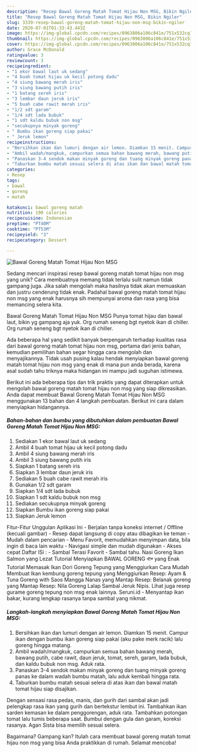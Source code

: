 ```yaml
---
description: "Resep Bawal Goreng Matah Tomat Hijau Non MSG, Bikin Ngiler"
title: "Resep Bawal Goreng Matah Tomat Hijau Non MSG, Bikin Ngiler"
slug: 3339-resep-bawal-goreng-matah-tomat-hijau-non-msg-bikin-ngiler
date: 2020-07-01T01:33:43.443Z
image: https://img-global.cpcdn.com/recipes/0963806a106c841e/751x532cq70/bawal-goreng-matah-tomat-hijau-non-msg-foto-resep-utama.jpg
thumbnail: https://img-global.cpcdn.com/recipes/0963806a106c841e/751x532cq70/bawal-goreng-matah-tomat-hijau-non-msg-foto-resep-utama.jpg
cover: https://img-global.cpcdn.com/recipes/0963806a106c841e/751x532cq70/bawal-goreng-matah-tomat-hijau-non-msg-foto-resep-utama.jpg
author: Grace McDonald
ratingvalue: 3
reviewcount: 3
recipeingredient:
- "1 ekor bawal laut uk sedang"
- "4 buah tomat hijau uk kecil potong dadu"
- "4 siung bawang merah iris"
- "3 siung bawang putih iris"
- "1 batang sereh iris"
- "3 lembar daun jeruk iris"
- "5 buah cabe rawit merah iris"
- "1/2 sdt garam"
- "1/4 sdt lada bubuk"
- "1 sdt kaldu bubuk non msg"
- "secukupnya minyak goreng"
- " Bumbu ikan goreng siap pakai"
- " Jeruk lemon"
recipeinstructions:
- "Bersihkan ikan dan lumuri dengan air lemon. Diamkan 15 menit. Campur ikan dengan bumbu ikan goreng siap pakai (aku pake merk racik) lalu goreng hingga matang."
- "Ambil wadah/mangkuk, campurkan semua bahan bawang merah, bawang putih, cabe rawit, daun jeruk, tomat, sereh, garam, lada bubuk, dan kaldu bubuk non msg. Aduk rata."
- "Panaskan 3-4 sendok makan minyak goreng dan tuang minyak goreng panas ke dalam wadah bumbu matah, lalu aduk kembali hingga rata."
- "Taburkan bumbu matah sesuai selera di atas ikan dan bawal matah tomat hijau siap disajikan."
categories:
- Resep
tags:
- bawal
- goreng
- matah

katakunci: bawal goreng matah 
nutrition: 190 calories
recipecuisine: Indonesian
preptime: "PT40M"
cooktime: "PT53M"
recipeyield: "3"
recipecategory: Dessert

---
```



![Bawal Goreng Matah Tomat Hijau Non MSG](https://img-global.cpcdn.com/recipes/0963806a106c841e/751x532cq70/bawal-goreng-matah-tomat-hijau-non-msg-foto-resep-utama.jpg)

Sedang mencari inspirasi resep bawal goreng matah tomat hijau non msg yang unik? Cara membuatnya memang tidak terlalu sulit namun tidak gampang juga. Jika salah mengolah maka hasilnya tidak akan memuaskan dan justru cenderung tidak enak. Padahal bawal goreng matah tomat hijau non msg yang enak harusnya sih mempunyai aroma dan rasa yang bisa memancing selera kita.

Bawal Goreng Matah Tomat Hijau Non MSG Punya tomat hijau dan bawal laut, bikin yg gampang aja yuk. Org rumah seneng bgt nyetok ikan di chiller. Org rumah seneng bgt nyetok ikan di chiller.

Ada beberapa hal yang sedikit banyak berpengaruh terhadap kualitas rasa dari bawal goreng matah tomat hijau non msg, pertama dari jenis bahan, kemudian pemilihan bahan segar hingga cara mengolah dan menyajikannya. Tidak usah pusing kalau hendak menyiapkan bawal goreng matah tomat hijau non msg yang enak di mana pun anda berada, karena asal sudah tahu triknya maka hidangan ini mampu jadi suguhan istimewa.


Berikut ini ada beberapa tips dan trik praktis yang dapat diterapkan untuk mengolah bawal goreng matah tomat hijau non msg yang siap dikreasikan. Anda dapat membuat Bawal Goreng Matah Tomat Hijau Non MSG menggunakan 13 bahan dan 4 langkah pembuatan. Berikut ini cara dalam menyiapkan hidangannya.

<!--inarticleads1-->

##### Bahan-bahan dan bumbu yang dibutuhkan dalam pembuatan Bawal Goreng Matah Tomat Hijau Non MSG:

1. Sediakan 1 ekor bawal laut uk sedang
1. Ambil 4 buah tomat hijau uk kecil potong dadu
1. Ambil 4 siung bawang merah iris
1. Ambil 3 siung bawang putih iris
1. Siapkan 1 batang sereh iris
1. Siapkan 3 lembar daun jeruk iris
1. Sediakan 5 buah cabe rawit merah iris
1. Gunakan 1/2 sdt garam
1. Siapkan 1/4 sdt lada bubuk
1. Siapkan 1 sdt kaldu bubuk non msg
1. Sediakan secukupnya minyak goreng
1. Siapkan  Bumbu ikan goreng siap pakai
1. Siapkan  Jeruk lemon


Fitur-Fitur Unggulan Aplikasi Ini - Berjalan tanpa koneksi internet / Offline (kecuali gambar) - Resep dapat langsung di copy atau dibagikan ke teman - Mudah dalam pencarian - Menu Favorit, memudahkan menyimpan data, bila ingin di baca lain waktu - Navigasi simple dan mudah digunakan - Akses cepat Daftar ISi : - Sambal Terasi Favorit - Sambal tahu. Nasi Goreng Ikan Salmon yang Lezat Tutorial Menyiapkan BAWAL GORENG 🐟 yang Enak Tutorial Memasak Ikan Dori Goreng Tepung yang Menggiurkan Cara Mudah Membuat Ikan kembung goreng tepung yang Menggiurkan Resep: Ayam &amp; Tuna Goreng with Saos Mangga Nanas yang Mantap Resep: Belanak goreng yang Mantap Resep: Nila Goreng Lalap Sambal Jeruk Nipis. Lihat juga resep gurame goreng tepung non msg enak lainnya. Seruni.id - Menyantap ikan bakar, kurang lengkap rasanya tanpa sambal yang nikmat. 

<!--inarticleads2-->

##### Langkah-langkah menyiapkan Bawal Goreng Matah Tomat Hijau Non MSG:

1. Bersihkan ikan dan lumuri dengan air lemon. Diamkan 15 menit. Campur ikan dengan bumbu ikan goreng siap pakai (aku pake merk racik) lalu goreng hingga matang.
1. Ambil wadah/mangkuk, campurkan semua bahan bawang merah, bawang putih, cabe rawit, daun jeruk, tomat, sereh, garam, lada bubuk, dan kaldu bubuk non msg. Aduk rata.
1. Panaskan 3-4 sendok makan minyak goreng dan tuang minyak goreng panas ke dalam wadah bumbu matah, lalu aduk kembali hingga rata.
1. Taburkan bumbu matah sesuai selera di atas ikan dan bawal matah tomat hijau siap disajikan.


Dengan sensasi rasa pedas, manis, dan gurih dari sambal akan jadi pelengkap rasa ikan yang gurih dan bertekstur lembut ini. Tambahkan ikan sarden kemasan ke dalam penggorengan, aduk rata. Tambahkan potongan tomat lalu tumis beberapa saat. Bumbui dengan gula dan garam, koreksi rasanya. Agan Sista bisa memilih sesuai selera. 

Bagaimana? Gampang kan? Itulah cara membuat bawal goreng matah tomat hijau non msg yang bisa Anda praktikkan di rumah. Selamat mencoba!
